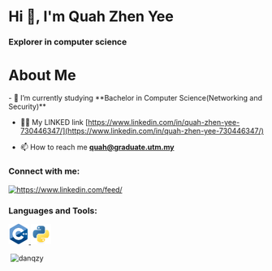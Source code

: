 <h1 align="left">Hi 👋, I'm Quah Zhen Yee</h1>
<h3 align="left">Explorer in computer science</h3>

<h1 align="left">About Me </h1>
- 🌱 I’m currently studying **Bachelor in Computer Science(Networking and Security)**

- 👨‍💻 My LINKED link [https://www.linkedin.com/in/quah-zhen-yee-730446347/](https://www.linkedin.com/in/quah-zhen-yee-730446347/)

- 📫 How to reach me **quah@graduate.utm.my**

<h3 align="left">Connect with me:</h3>
<p align="left">
<a href="https://linkedin.com/in/https://www.linkedin.com/feed/" target="blank"><img align="center" src="https://raw.githubusercontent.com/rahuldkjain/github-profile-readme-generator/master/src/images/icons/Social/linked-in-alt.svg" alt="https://www.linkedin.com/feed/" height="30" width="40" /></a>
</p>

<h3 align="left">Languages and Tools:</h3>
<p align="left"> <a href="https://www.w3schools.com/cpp/" target="_blank" rel="noreferrer"> <img src="https://raw.githubusercontent.com/devicons/devicon/master/icons/cplusplus/cplusplus-original.svg" alt="cplusplus" width="40" height="40"/> </a> <a href="https://www.python.org" target="_blank" rel="noreferrer"> <img src="https://raw.githubusercontent.com/devicons/devicon/master/icons/python/python-original.svg" alt="python" width="40" height="40"/> </a> </p>

<p>&nbsp;<img align="center" src="https://github-readme-stats.vercel.app/api?username=danqzy&show_icons=true&locale=en" alt="danqzy" /></p>


